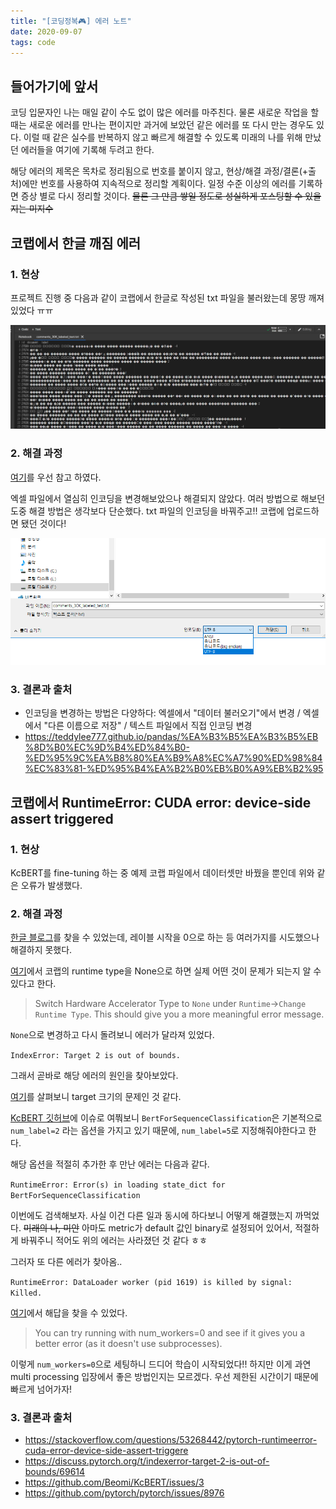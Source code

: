 ```yaml
---
title: "[코딩정복🎮] 에러 노트"
date: 2020-09-07
tags: code
---
```


## 들어가기에 앞서
코딩 입문자인 나는 매일 같이 수도 없이 많은 에러를 마주친다. 물론 새로운 작업을 할 때는 새로운 에러를 만나는 편이지만 과거에 보았던 같은 에러를 또 다시 만는 경우도 있다. 이럴 때 같은 실수를 반복하지 않고 빠르게 해결할 수 있도록 미래의 나를 위해 만났던 에러들을 여기에 기록해 두려고 한다.

해당 에러의 제목은 목차로 정리됨으로 번호를 붙이지 않고, 현상/해결 과정/결론(+출처)에만 번호를 사용하여 지속적으로 정리할 계획이다. 일정 수준 이상의 에러를 기록하면 증상 별로 다시 정리할 것이다. ~~물론 그 만큼 쌓일 정도로 성실하게 포스팅할 수 있을 지는 미지수~~

## 코랩에서 한글 깨짐 에러
### 1. 현상
프로젝트 진행 중 다음과 같이 코랩에서 한글로 작성된 txt 파일을 불러왔는데 몽땅 깨져있었다 ㅠㅠ

![코랩 한글 깨짐 현상](/assets/코랩%20한글%20깨짐%20현상.PNG)

### 2. 해결 과정

[여기](https://teddylee777.github.io/pandas/%EA%B3%B5%EA%B3%B5%EB%8D%B0%EC%9D%B4%ED%84%B0-%ED%95%9C%EA%B8%80%EA%B9%A8%EC%A7%90%ED%98%84%EC%83%81-%ED%95%B4%EA%B2%B0%EB%B0%A9%EB%B2%95)를 우선 참고 하였다.

엑셀 파일에서 열심히 인코딩을 변경해보았으나 해결되지 않았다. 여러 방법으로 해보던 도중 해결 방법은 생각보다 단순했다. txt 파일의 인코딩을 바꿔주고!! 코랩에 업로드하면 됐던 것이다!

![텍스트-파일-인코딩-변경](/assets/텍스트-파일-인코딩-변경.PNG)

### 3. 결론과 출처

- 인코딩을 변경하는 방법은 다양하다: 엑셀에서 "데이터 불러오기"에서 변경 / 엑셀에서 "다른 이름으로 저장" / 텍스트 파일에서 직접 인코딩 변경
- https://teddylee777.github.io/pandas/%EA%B3%B5%EA%B3%B5%EB%8D%B0%EC%9D%B4%ED%84%B0-%ED%95%9C%EA%B8%80%EA%B9%A8%EC%A7%90%ED%98%84%EC%83%81-%ED%95%B4%EA%B2%B0%EB%B0%A9%EB%B2%95


## 코랩에서 RuntimeError: CUDA error: device-side assert triggered

### 1. 현상

KcBERT를 fine-tuning 하는 중 예제 코랩 파일에서 데이터셋만 바꿨을 뿐인데 위와 같은 오류가 발생했다.

### 2. 해결 과정

[한글 블로그](https://brstar96.github.io/shoveling/device_error_summary/)를 찾을 수 있었는데, 레이블 시작을 0으로 하는 등 여러가지를 시도했으나 해결하지 못했다.

[여기](https://stackoverflow.com/questions/53268442/pytorch-runtimeerror-cuda-error-device-side-assert-triggered)에서 코랩의 runtime type을 None으로 하면 실제 어떤 것이 문제가 되는지 알 수 있다고 한다.

> Switch Hardware Accelerator Type to `None` under `Runtime`->`Change Runtime Type`. This should give you a more meaningful error message.

`None`으로 변경하고 다시 돌려보니 에러가 달라져 있었다.

`IndexError: Target 2 is out of bounds.`

그래서 곧바로 해당 에러의 원인을 찾아보았다.

[여기](https://discuss.pytorch.org/t/indexerror-target-2-is-out-of-bounds/69614)를 살펴보니 target 크기의 문제인 것 같다.

[KcBERT 깃허브](https://github.com/Beomi/KcBERT/issues/3)에 이슈로 여쭤보니 `BertForSequenceClassification`은 기본적으로 `num_label=2` 라는 옵션을 가지고 있기 때문에, `num_label=5`로 지정해줘야한다고 한다.

해당 옵션을 적절히 추가한 후 만난 에러는 다음과 같다.

`RuntimeError: Error(s) in loading state_dict for BertForSequenceClassification`

이번에도 검색해보자. 사실 이건 다른 일과 동시에 하다보니 어떻게 해결했는지 까먹었다. ~~미래의 나, 미안~~ 아마도 metric가 default 값인 binary로 설정되어 있어서, 적절하게 바꿔주니 적어도 위의 에러는 사라졌던 것 같다 ㅎㅎ

그러자 또 다른 에러가 찾아옴..

`RuntimeError: DataLoader worker (pid 1619) is killed by signal: Killed.`

[여기](https://github.com/pytorch/pytorch/issues/8976)에서 해답을 찾을 수 있었다.

> You can try running with num_workers=0 and see if it gives you a better error (as it doesn't use subprocesses).

이렇게 `num_workers=0`으로 세팅하니 드디어 학습이 시작되었다!! 하지만 이게 과연 multi processing 입장에서 좋은 방법인지는 모르겠다. 우선 제한된 시간이기 때문에 빠르게 넘어가자!

### 3. 결론과 출처

- https://stackoverflow.com/questions/53268442/pytorch-runtimeerror-cuda-error-device-side-assert-triggere
- https://discuss.pytorch.org/t/indexerror-target-2-is-out-of-bounds/69614
- https://github.com/Beomi/KcBERT/issues/3
- https://github.com/pytorch/pytorch/issues/8976
